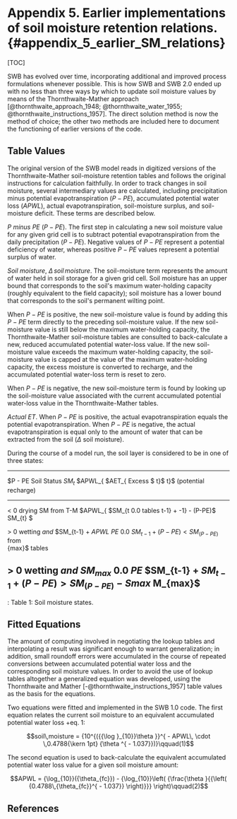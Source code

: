 Appendix 5. Earlier implementations of soil moisture retention relations. {\#appendix\_5\_earlier\_SM\_relations}
=================================================================================================================

\[TOC\]

SWB has evolved over time, incorporating additional and improved process
formulations whenever possible. This is how SWB and SWB 2.0 ended up
with no less than three ways by which to update soil moisture values by
means of the Thornthwaite-Mather approach
[@thornthwaite_approach_1948; @thornthwaite_water_1955; @thornthwaite_instructions_1957].
The direct solution method is now the method of choice; the other two
methods are included here to document the functioning of earlier
versions of the code.

Table Values
------------

The original version of the SWB model reads in digitized versions of the
Thornthwaite-Mather soil-moisture retention tables and follows the
original instructions for calculation faithfully. In order to track
changes in soil moisture, several intermediary values are calculated,
including precipitation minus potential evapotranspiration ($P-PE$),
accumulated potential water loss ($APWL$), actual evapotranspiration,
soil-moisture surplus, and soil-moisture deficit. These terms are
described below.

*P minus PE* $(P-PE)$. The first step in calculating a new soil moisture
value for any given grid cell is to subtract potential
evapotranspiration from the daily precipitation ($P-PE$). Negative
values of $P-PE$ represent a potential deficiency of water, whereas
positive $P-PE$ values represent a potential surplus of water.

*Soil moisture*, $\Delta\,soil\,moisture$. The soil-moisture term
represents the amount of water held in soil storage for a given grid
cell. Soil moisture has an upper bound that corresponds to the soil's
maximum water-holding capacity (roughly equivalent to the field
capacity); soil moisture has a lower bound that corresponds to the
soil's permanent wilting point.

When $P-PE$ is positive, the new soil-moisture value is found by adding
this $P-PE$ term directly to the preceding soil-moisture value. If the
new soil-moisture value is still below the maximum water-holding
capacity, the Thornthwaite-Mather soil-moisture tables are consulted to
back-calculate a new, reduced accumulated potential water-loss value. If
the new soil-moisture value exceeds the maximum water-holding capacity,
the soil-moisture value is capped at the value of the maximum
water-holding capacity, the excess moisture is converted to recharge,
and the accumulated potential water-loss term is reset to zero.

When $P-PE$ is negative, the new soil-moisture term is found by looking
up the soil-moisture value associated with the current accumulated
potential water-loss value in the Thornthwaite-Mather tables.

*Actual ET*. When $P-PE$ is positive, the actual evapotranspiration
equals the potential evapotranspiration. When $P-PE$ is negative, the
actual evapotranspiration is equal only to the amount of water that can
be extracted from the soil ($\Delta$ soil moisture).

During the course of a model run, the soil layer is considered to be in
one of three states:

  --------------------------------------------------------------------------
  $P - PE                Soil Status    $SM_{t}$ $APWL_{ $AET_{       Excess
        $                                            t}$    t}$   (potential
                                                                   recharge)
  ------- -------------------------- ----------- ------- ------ ------------
   &lt; 0                     drying SM from T-M $APWL_{ $SM_{t          0.0
                                          tables t-1} +  -1} -  
                                                 (P-PE)$ SM_{t} 
                                                              $ 

   &gt; 0              wetting *and* $SM_{t-1} +  $APWL$   $PE$          0.0
          $SM_{t-1} + (P - PE) < SM_     (P-PE)$    from        
                              {max}$              tables        

   &gt; 0              wetting *and*  $SM_{max}$     0.0   $PE$ $SM_{t-1} + 
          $SM_{t-1} + (P - PE) > SM_                            (P - PE) - S
                              {max}$                                M_{max}$
  --------------------------------------------------------------------------

  : Table 1: Soil moisture states.

Fitted Equations
----------------

The amount of computing involved in negotiating the lookup tables and
interpolating a result was significant enough to warrant generalization;
in addition, small roundoff errors were accumulated in the course of
repeated conversions between accumulated potential water loss and the
corresponding soil moisture values. In order to avoid the use of lookup
tables altogether a generalized equation was developed, using the
Thornthwaite and Mather [-@thornthwaite_instructions_1957] table values
as the basis for the equations.

Two equations were fitted and implemented in the SWB 1.0 code. The first
equation relates the current soil moisture to an equivalent accumulated
potential water loss +eq. 1:

$$soil\,moisture = {10^{({{\log }_{10}}\theta }}^{ - APWL\, \cdot \,0.4788{\kern 1pt} {\theta ^{ - 1.037}})}\qquad(1)$$

The second equation is used to back-calculate the equivalent accumulated
potential water loss value for a given soil moisture amount:

$$APWL = {\log_{10}}({\theta_{fc}}) - {\log_{10}}\left( {\frac{\theta }{{\left( {0.4788\,{\theta_{fc}}^{ - 1.037}} \right)}}} \right)\qquad(2)$$

References
----------
